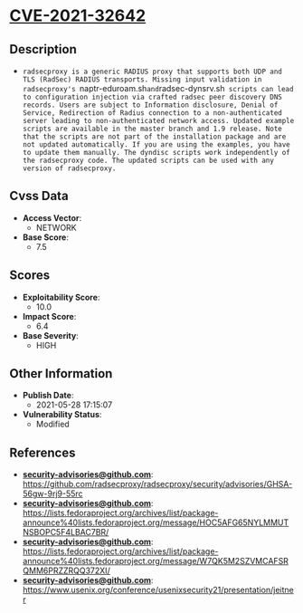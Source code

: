 
# [CVE-2021-32642](https://github.com/radsecproxy/radsecproxy/security/advisories/GHSA-56gw-9rj9-55rc)

## Description

- `radsecproxy is a generic RADIUS proxy that supports both UDP and TLS (RadSec) RADIUS transports. Missing input validation in radsecproxy's `naptr-eduroam.sh` and `radsec-dynsrv.sh` scripts can lead to configuration injection via crafted radsec peer discovery DNS records. Users are subject to Information disclosure, Denial of Service, Redirection of Radius connection to a non-authenticated server leading to non-authenticated network access. Updated example scripts are available in the master branch and 1.9 release. Note that the scripts are not part of the installation package and are not updated automatically. If you are using the examples, you have to update them manually. The dyndisc scripts work independently of the radsecproxy code. The updated scripts can be used with any version of radsecproxy.`

## Cvss Data

- **Access Vector**:
  - NETWORK
- **Base Score**:
  - 7.5

## Scores

- **Exploitability Score**:
  - 10.0
- **Impact Score**:
  - 6.4
- **Base Severity**:
  - HIGH

## Other Information

- **Publish Date**:
  - 2021-05-28 17:15:07
- **Vulnerability Status**:
  - Modified

## References

- **security-advisories@github.com**: https://github.com/radsecproxy/radsecproxy/security/advisories/GHSA-56gw-9rj9-55rc
- **security-advisories@github.com**: https://lists.fedoraproject.org/archives/list/package-announce%40lists.fedoraproject.org/message/HOC5AFG65NYLMMUTNSBOPC5F4LBAC7BR/
- **security-advisories@github.com**: https://lists.fedoraproject.org/archives/list/package-announce%40lists.fedoraproject.org/message/W7QK5M2SZVMCAFSRQMM6PRZZRQQ372XI/
- **security-advisories@github.com**: https://www.usenix.org/conference/usenixsecurity21/presentation/jeitner
